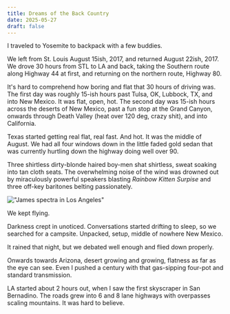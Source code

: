 ```yaml
---
title: Dreams of the Back Country
date: 2025-05-27
draft: false
---
```

I traveled to Yosemite to backpack with a few buddies.

We left from St. Louis August 15ish, 2017, and returned August 22ish, 2017. We drove 30 hours from STL to LA and back, taking the Southern route along Highway 44 at first, and returning on the northern route, Highway 80.

It's hard to comprehend how boring and flat that 30 hours of driving was. The first day was roughly 15-ish hours past Tulsa, OK, Lubbock, TX, and into New Mexico. It was flat, open, hot. The second day was 15-ish hours across the deserts of New Mexico, past a fun stop at the Grand Canyon, onwards through Death Valley (heat over 120 deg, crazy shit), and into California.

Texas started getting real flat, real fast. And hot. It was the middle of August. We had all four windows down in the little faded gold sedan that was currently hurtling down the highway doing well over 90. 

Three shirtless dirty-blonde haired boy-men shat shirtless, sweat soaking into tan cloth seats. The overwhelming noise of the wind was drowned out by miraculously powerful speakers blasting *Rainbow Kitten Surpise* and three off-key baritones belting passionately.

!["James *spectra* in Los Angeles"](kia-spectra-in-los-angeles.png)

We kept flying.

Darkness crept in unoticed. Conversations started drifting to sleep, so we searched for a campsite. Unpacked, setup, middle of nowhere New Mexico.

It rained that night, but we debated well enough and flied down properly.

Onwards towards Arizona, desert growing and growing, flatness as far as the eye can see. Even I pushed a century with that gas-sipping four-pot and standard transmission.

LA started about 2 hours out, when I saw the first skyscraper in San Bernadino. The roads grew into 6 and 8 lane highways with overpasses scaling mountains. It was hard to believe.
